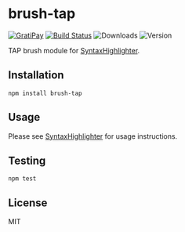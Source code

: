 # brush-tap

[![GratiPay](https://img.shields.io/gratipay/user/alexgorbatchev.svg)](https://gratipay.com/alexgorbatchev/)
[![Build Status](https://travis-ci.org/syntaxhighlighter/brush-tap.svg)](https://travis-ci.org/syntaxhighlighter/brush-tap)
![Downloads](https://img.shields.io/npm/dm/brush-tap.svg)
![Version](https://img.shields.io/npm/v/brush-tap.svg)

TAP brush module for [SyntaxHighlighter](https://github.com/syntaxhighlighter/syntaxhighlighter).

## Installation

```
npm install brush-tap
```

## Usage

Please see [SyntaxHighlighter](https://github.com/syntaxhighlighter/syntaxhighlighter) for usage instructions.

## Testing

```
npm test
```

## License

MIT
